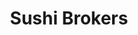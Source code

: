 ---
layout: place
title: "Sushi Brokers"
permalink: /arizona/scottsdale/sushi-brokers.html
stateAbbr: AZ
stateName: Arizona
cityName: Scottsdale
place_id: ChIJJbT08iB0K4cRkPtazxTEqQk
photos:
  - name: >-
      places/ChIJJbT08iB0K4cRkPtazxTEqQk/photos/AUy1YQ2vCbUmq3jZyxRzPOYwFMZIk0vWNsW8h6sSjBHvRPbsfOlJcrzk9cd9M1jV7yEKVsCufwXFHlE6OV4rw94Yrd55fkdpi6wyrBHVpe0K_sFm8OrxmwKFXFq2xRxAg6zPf8_hE8R-rkLUS6ja-bd8dAnRg6_TsMVa6NWzy8GbRe8QmeotPrcGXQgpIRy-oArRuInoUXXIITlBiGXA6yaL5FeVGBOhqE9hExvt1ykVjNpg2lCSacbobH2kxRhZ8Rt7t3Q9GJznxGX7mohBmgnj65m7tPZFmUlw_NH0SUEIu7qjFc0qdLl3RFxFfD_xqgtgZeMlQ7RghSV0v5MmBAUfo67J4xxXUd3J0qzCP2FJjSCS3S4XIsLnzIpLBAGDDNenDesxZ7rLvsYuEP2M7hhMTb7Puz8l1b9G0QS24cuSd2D-y3JU
    widthPx: 3024
    heightPx: 4032
    authorAttributions:
      - displayName: Scott Ferreira
        uri: https://maps.google.com/maps/contrib/111835638484871593707
        photoUri: >-
          https://lh3.googleusercontent.com/a-/ALV-UjVDu_u2Qs82V0HQ2UaWTGVwf2rORaSUjklB1vuBCGK4BLxoNie0=s100-p-k-no-mo
    flagContentUri: >-
      https://www.google.com/local/imagery/report/?cb_client=maps_api_places.places_api&image_key=!1e10!2sCIHM0ogKEICAgICz6f3c3gE&hl=en-US
    googleMapsUri: >-
      https://www.google.com/maps/place//data=!3m4!1e2!3m2!1sCIHM0ogKEICAgICz6f3c3gE!2e10!4m2!3m1!1s0x872b7420f2f4b425:0x9a9c414cf5afb90
  - name: >-
      places/ChIJJbT08iB0K4cRkPtazxTEqQk/photos/AUy1YQ2uN5g1fBolOWvg_tVrhCrZYoIQyjFBB1QOyCJmp8iMl6XElaa9lI-vW3LsHIV0xrQ4JNb2i0WibObyW6HajooWppp6NI6PCS_1WHYD5E-opSAuxeclRyLnDtYORzwsctbrV_88t1mMKBfDcYahvJOnfc_t72gm74-JqZNyjG12uiOclfWvusjfiYvsTv2gwsEH21e6nA9rVBDurgN15BlWi_HN8w5uwSGEhCbCZuFHEuHk_hbXi5CAZxx3RvHjLORO-9fCKxmls5mh3dyqMp_Xxjv2wEHhlgRZpEiJTrVcYA
    widthPx: 729
    heightPx: 374
    authorAttributions:
      - displayName: Sushi Brokers Scottsdale
        uri: https://maps.google.com/maps/contrib/103090695484607789916
        photoUri: >-
          https://lh3.googleusercontent.com/a-/ALV-UjWu-k_QGuas3Yrv-2iMbNfdIMyDseX7lBu-4mo_grG4cTeqViE=s100-p-k-no-mo
    flagContentUri: >-
      https://www.google.com/local/imagery/report/?cb_client=maps_api_places.places_api&image_key=!1e10!2sAF1QipOt52I46iKaUmTnNnrEg7OMvQ8_OnnKtLoKUTC5&hl=en-US
    googleMapsUri: >-
      https://www.google.com/maps/place//data=!3m4!1e2!3m2!1sAF1QipOt52I46iKaUmTnNnrEg7OMvQ8_OnnKtLoKUTC5!2e10!4m2!3m1!1s0x872b7420f2f4b425:0x9a9c414cf5afb90
  - name: >-
      places/ChIJJbT08iB0K4cRkPtazxTEqQk/photos/AUy1YQ0jGmZS2H-2MonVLbtnBqZ3p74pLh7Da4IZqmZOwALGkpLvMtrs7AseTncCadMCVFP0UcQavtOmnh9OfrKoitpQ-XW0vXnEFXvNJLN9tJXcQP4JkV3rW9qy_RD1EroHNQKiUXwQb8_pHi_7fWdB7lozKZGCKxaxLtSEPMgCvmnc7uMr2ljJrBIJ58aJB1shYMBXQEUpZve10sN7ZZOJjXOwqBv5pjOVaconPcY5Qm_UZ4HeXinZMMCgjlEfQifWNyS5T7XlIkdkg4owB8hFMLfmLGreRG4Fn0TsGI7idAf1s8feAC_fNH-X0RNJeZKXahM8tH9qo0WZ7S9OYEbfP2p6BTdK0wWsWY7tP892gX5RL4T1pbvksjbSeZ0NCf232kFPT2tdkwwqJBuudYEZPiFZniR9kalSGsfm8Y-B6VYQY5CK
    widthPx: 4624
    heightPx: 3472
    authorAttributions:
      - displayName: Ken F
        uri: https://maps.google.com/maps/contrib/110971628097288865675
        photoUri: >-
          https://lh3.googleusercontent.com/a-/ALV-UjXjnJpXWYbcwwIFFw35NL_LavOIragIVXc5aHfSuELoUtTvsgUr=s100-p-k-no-mo
    flagContentUri: >-
      https://www.google.com/local/imagery/report/?cb_client=maps_api_places.places_api&image_key=!1e10!2sCIHM0ogKEICAgICHhM6vsAE&hl=en-US
    googleMapsUri: >-
      https://www.google.com/maps/place//data=!3m4!1e2!3m2!1sCIHM0ogKEICAgICHhM6vsAE!2e10!4m2!3m1!1s0x872b7420f2f4b425:0x9a9c414cf5afb90
  - name: >-
      places/ChIJJbT08iB0K4cRkPtazxTEqQk/photos/AUy1YQ2XvOMdclbnU-il1Z4AnF6QU436zIyxPty9kH5o_32UdPGMEieydJzYBj_UsSvOcOifkQlHEzYgVtCbaHiL8nECOmr4b-4MvV0hkO4WJjbrMTmR_V3TXDNE64aLp9xxFF8Ob86TNX7VoOtnDGbtsX713uuP9cAGTpQrbV-hAxULxTrIGGYBeMuwwnm7oxYrYlLIJ3ShrmvglfaCCOmgrocJmn9dI2TL_937oz0fu1s0O5jvB_3HL7ir3KouH2voxkcF5vdLSMs4VorBnUuhFZ-8ZNiSVwffXEzXuwMQCDKymntTABLFvq4NgWjMDjt7z3IxGHXvAh6SKfpYH8mQcvuz5MfXQJhHex1dX2MNi9T8rzbbXw-dC9Hl1fNH-Fl-a47YWX5hsACgvxBmJoO77WC-z3o6QcRnyZGy_l5gnxM6Dg
    widthPx: 3472
    heightPx: 4624
    authorAttributions:
      - displayName: Ken F
        uri: https://maps.google.com/maps/contrib/110971628097288865675
        photoUri: >-
          https://lh3.googleusercontent.com/a-/ALV-UjXjnJpXWYbcwwIFFw35NL_LavOIragIVXc5aHfSuELoUtTvsgUr=s100-p-k-no-mo
    flagContentUri: >-
      https://www.google.com/local/imagery/report/?cb_client=maps_api_places.places_api&image_key=!1e10!2sCIHM0ogKEICAgIC7p-PVew&hl=en-US
    googleMapsUri: >-
      https://www.google.com/maps/place//data=!3m4!1e2!3m2!1sCIHM0ogKEICAgIC7p-PVew!2e10!4m2!3m1!1s0x872b7420f2f4b425:0x9a9c414cf5afb90
  - name: >-
      places/ChIJJbT08iB0K4cRkPtazxTEqQk/photos/AUy1YQ2W-EmYiRyD0eaZtxXVV4cLi_LN2sKDvjFZ2Vld-jlGpIkISGZ8vgE24fOVzylC19tpG4Hne-xao8IRgHUEzfT5dUNyRPm5GJPDhgyuTMOVlKLaGo7bUECxl-dMsCpQx8yHwDhK-zhmEOmaZ3ZR3aPCj0CrYj7Fef2llkp4d3HFLdjc99N87R1wo6IiGjxb7iZZf0plfwf1o0eDLqKhO7nMtiOG8hhG6Il_M7exO3tAdZal12REucySJQnOxR9Aek7ZWO0Xa8GuJwT8dPwuqA7xfq4Cq8Fx5_jif_lO5PDmMA9q0w0DLpXIEURVWFeYwWPuQAt1aflCJEeble4vHQyPGR8Y2GcjQYJXZnC20eJ-fgmbvj7rxOgIhyo0-YucwPGkTSFTLRomGaIXUJTmhHdB1gB-WL4w4w_spNPU3LvKdKTC
    widthPx: 4000
    heightPx: 3000
    authorAttributions:
      - displayName: Scott Jason
        uri: https://maps.google.com/maps/contrib/100621755247626043727
        photoUri: >-
          https://lh3.googleusercontent.com/a-/ALV-UjUMK5ps7bJxwNyryyK8SQbpZuQrtMnTTV1n3rxL2Uk8_JrFtxpWfA=s100-p-k-no-mo
    flagContentUri: >-
      https://www.google.com/local/imagery/report/?cb_client=maps_api_places.places_api&image_key=!1e10!2sCIHM0ogKEICAgIDrwdSSygE&hl=en-US
    googleMapsUri: >-
      https://www.google.com/maps/place//data=!3m4!1e2!3m2!1sCIHM0ogKEICAgIDrwdSSygE!2e10!4m2!3m1!1s0x872b7420f2f4b425:0x9a9c414cf5afb90
  - name: >-
      places/ChIJJbT08iB0K4cRkPtazxTEqQk/photos/AUy1YQ3lY0M2zJ-8-UYdZEuLXeNpB5h4O4UOIoWN3yj3EDzruUL5-7w2tTQkZwXhByBiY7KF8KvZxPDc2NmYQnvyh5fDUUg6ESFbVH8BC85X7Hh661sVN2QcDKPQhx2pujCU8ym9S6QjniUjoDFCpIhFmelgecENN0zzN0vDFj1AjIlZ_7_UIzJKMpgQTM4z2vBmD44i9XYrMfNCMpp9WOMUTqT1ZyKUbgF89RpS5L9A-ot3qwfcpV_A0882AuaE4Yvli0CsAlpNl6ae6DclWEYFd-Iy7IobtxDnKowfqJRYuL3Z1cDzAnUdocn4gDN0dTg2pX8gNYSKpM39wMSRBc6EDphToFtW1ml0AW25Ye_stHrYq7zmQdfoU5g0l--ah_Y25j59JFQgPqfgmaKBRxupnF-FFitZup6nggb8suA5rER1k9Hi
    widthPx: 4624
    heightPx: 3472
    authorAttributions:
      - displayName: Ken F
        uri: https://maps.google.com/maps/contrib/110971628097288865675
        photoUri: >-
          https://lh3.googleusercontent.com/a-/ALV-UjXjnJpXWYbcwwIFFw35NL_LavOIragIVXc5aHfSuELoUtTvsgUr=s100-p-k-no-mo
    flagContentUri: >-
      https://www.google.com/local/imagery/report/?cb_client=maps_api_places.places_api&image_key=!1e10!2sCIHM0ogKEICAgICHhM7rqgE&hl=en-US
    googleMapsUri: >-
      https://www.google.com/maps/place//data=!3m4!1e2!3m2!1sCIHM0ogKEICAgICHhM7rqgE!2e10!4m2!3m1!1s0x872b7420f2f4b425:0x9a9c414cf5afb90
  - name: >-
      places/ChIJJbT08iB0K4cRkPtazxTEqQk/photos/AUy1YQ0YN_f_bVafdwSYjTcNW03JIXISqn6U-XzHnheuSKbiTMjEJ4XiJ-leIdeCOMqLHMF7_uuQ2zzq4a5990BU3yIMseaQwajtvy4mU1TxJcHSFQCTL9e025_apuX14h0lBaMTxC12FqFgiyYer9hmj85Dld41bY5b8UUR4icM-YAR32t349kRRaSglD50klClfadxLiHLzZI2eNMRpmDw0imRNU-hD1_CqV0-nh4dPOeLfm8qW2IbMZabIjftSobMcIUyqgBJhOFf_wqY41HV567UpEH39VtEXpCqQaVEN6yg3utj4VSjRnmzQBLopsUDWhoHquLE3fC3GP3tmFyl2WmYXhXwn4Ewqn0LgXYb_oCMTvggzg51hy8J_3ds6AEpBGgh04Fm4nd97Wz6vuBBQype6rWeJyyHtZlbe-I_Sbs
    widthPx: 3024
    heightPx: 4032
    authorAttributions:
      - displayName: Jayson Matis
        uri: https://maps.google.com/maps/contrib/113550938460288389322
        photoUri: >-
          https://lh3.googleusercontent.com/a-/ALV-UjX9BylMKT4Q57JAesb3-FFmfqlRuNj9rl81JY-tf_Q2Uj_rVkcv=s100-p-k-no-mo
    flagContentUri: >-
      https://www.google.com/local/imagery/report/?cb_client=maps_api_places.places_api&image_key=!1e10!2sCIHM0ogKEICAgICrpIWgGw&hl=en-US
    googleMapsUri: >-
      https://www.google.com/maps/place//data=!3m4!1e2!3m2!1sCIHM0ogKEICAgICrpIWgGw!2e10!4m2!3m1!1s0x872b7420f2f4b425:0x9a9c414cf5afb90
  - name: >-
      places/ChIJJbT08iB0K4cRkPtazxTEqQk/photos/AUy1YQ3AjK5-vn4npcurPm4CmwpNXEdJ7nd51xdkRrEyWnNR6RtbpvqQVXvTUSDhWas4R4OClqE2EJrb6_eKnv5qbX292LLCKbmYIxzeImGkzJoSFf8rfXJgQbbPlZZegiS_IB7pxbXSjaNmeN6ly-VKA3jj9r70VPbUMDAfnp-wAkLmYLqADEKMBlcxurpZUAevb1WGRRQ445hy8EfIZ4iZTDuGqajC0_ZzDYDjkmH68XwTJWFvwYDkoZST0RsqmhBdKYQtBh7KWn1ebrbsacb6CMOSGNgq_0QgYrrYObyTLU2t8U56AFtXY7r_uiE0I6KQpisHoZyXvasPHZBNkS6bnq9GkiIE0w_u_hXr3P064Pqfi0uRJ17_Fop-rJjJPGZ4Zupmi7F6hiy1P0jEjdWX2CQ_06r0Iy7fIzTMnxI-Ysg14w
    widthPx: 4032
    heightPx: 3024
    authorAttributions:
      - displayName: Scott Ferreira
        uri: https://maps.google.com/maps/contrib/111835638484871593707
        photoUri: >-
          https://lh3.googleusercontent.com/a-/ALV-UjVDu_u2Qs82V0HQ2UaWTGVwf2rORaSUjklB1vuBCGK4BLxoNie0=s100-p-k-no-mo
    flagContentUri: >-
      https://www.google.com/local/imagery/report/?cb_client=maps_api_places.places_api&image_key=!1e10!2sCIHM0ogKEICAgICz6f3cPg&hl=en-US
    googleMapsUri: >-
      https://www.google.com/maps/place//data=!3m4!1e2!3m2!1sCIHM0ogKEICAgICz6f3cPg!2e10!4m2!3m1!1s0x872b7420f2f4b425:0x9a9c414cf5afb90
  - name: >-
      places/ChIJJbT08iB0K4cRkPtazxTEqQk/photos/AUy1YQ14mzH_MfDlAeJThVpAhYgUrZyCY0VApNlFrqk7yGhfCAN-EajlxSn0aTJEqbMN6Dj_G2hdaI7F5qBkf0Scn88kNC0zL-xjNmFonH7VCdhBFRB0qaoVsxS0w77e8L67Cd3ZLScA7_pa4NkIUMwrYpxR9TdYWFJ8UuqukcOFfbfitdCMxtU4CxZ3YXPtrIPyAeX-ySNFLiEZ3jHFLPHhVoUZ_O5xJZt7ruNvyaa56iAltB-nBV456j93GwJFG4QWh1p9Dsk9Wl7bJ8WLKTxGtyD9PMvI0eK5LumOutElNqZhMZPYurURo6XiZtk_6C4oSLy2qgXgG66bUxGfquXI1GpVmMwAy-MUXP0zdIGLvYvw7iUwZWuQB3Z73K_JLiNuWBokpbHSLCO_Ra9ZPu4CuB4zRGnrHOXwLoYkCowzZpQ
    widthPx: 4000
    heightPx: 3000
    authorAttributions:
      - displayName: Tracy Judy
        uri: https://maps.google.com/maps/contrib/110934217668155957424
        photoUri: >-
          https://lh3.googleusercontent.com/a-/ALV-UjUrCKhuIe7SDQXRyOQ7zQjZuZLoWIa6TrK1O85XUL_4UYqCiLdq=s100-p-k-no-mo
    flagContentUri: >-
      https://www.google.com/local/imagery/report/?cb_client=maps_api_places.places_api&image_key=!1e10!2sCIHM0ogKEICAgICX49XyHg&hl=en-US
    googleMapsUri: >-
      https://www.google.com/maps/place//data=!3m4!1e2!3m2!1sCIHM0ogKEICAgICX49XyHg!2e10!4m2!3m1!1s0x872b7420f2f4b425:0x9a9c414cf5afb90
  - name: >-
      places/ChIJJbT08iB0K4cRkPtazxTEqQk/photos/AUy1YQ2rNVVVFn2fbmaH5anOHURexapoznWi2qWIyDnqZ2rZj7C4TRDEDQeZzcy441seIMIf13nUDwXYRnBcFdTBA-mN5BfpqMDuUBZIWEH-cmdUZhRQCWwQjFYnuHXlMvfgRa5Fo4vfglcOP9ECj7xcwlZzMTu4c2z2DpJFJRPviTacsXHyZSXTpTDFzWnG7bcH-fgPutCiMsjixBOUAZu4epaw_-AQYJnJCZ9Ckkg90tB3BV-TWixMxy0jMiz7O6H_aKjcauT08a_QPCAsxKkws1yUuP28SfnjKSlTrvkE9xpoL08eMyApx5q_M8hOk3pLqYHATojP8hqgvQWk02ooHW4et2lHR1bjdAErx-3nEHJyxy-vAo1VLZ1XFdlknLTiFDu5rJz0SIa3Ji55Qq3vP1jmZMcQZcwZhXBDQL36nLdEWA
    widthPx: 4032
    heightPx: 3024
    authorAttributions:
      - displayName: joni purtell
        uri: https://maps.google.com/maps/contrib/109052739870465026706
        photoUri: >-
          https://lh3.googleusercontent.com/a-/ALV-UjVmWE4G1TJxBLJFzxPLoggmuB77cZ7SOf8ehqGodcRVFDHcz_cX=s100-p-k-no-mo
    flagContentUri: >-
      https://www.google.com/local/imagery/report/?cb_client=maps_api_places.places_api&image_key=!1e10!2sCIHM0ogKEICAgIC2jbm5Ng&hl=en-US
    googleMapsUri: >-
      https://www.google.com/maps/place//data=!3m4!1e2!3m2!1sCIHM0ogKEICAgIC2jbm5Ng!2e10!4m2!3m1!1s0x872b7420f2f4b425:0x9a9c414cf5afb90
address: '17025 N Scottsdale Rd #190, Scottsdale, AZ 85255, USA'
street: '17025 N Scottsdale Rd #190'
city: Scottsdale
state: AZ
zip: '85255'
country: USA
neighborhood: North Scottsdale Gateway
latitude: '33.640999'
longitude: '-111.924727'
accessibility_options:
  wheelchairAccessibleParking: true
  wheelchairAccessibleEntrance: true
  wheelchairAccessibleRestroom: true
  wheelchairAccessibleSeating: true
business_status: OPERATIONAL
name: Sushi Brokers
google_maps_links:
  directionsUri: >-
    https://www.google.com/maps/dir//''/data=!4m7!4m6!1m1!4e2!1m2!1m1!1s0x872b7420f2f4b425:0x9a9c414cf5afb90!3e0
  placeUri: https://maps.google.com/?cid=696303211062688656
  writeAReviewUri: >-
    https://www.google.com/maps/place//data=!4m3!3m2!1s0x872b7420f2f4b425:0x9a9c414cf5afb90!12e1
  reviewsUri: >-
    https://www.google.com/maps/place//data=!4m4!3m3!1s0x872b7420f2f4b425:0x9a9c414cf5afb90!9m1!1b1
  photosUri: >-
    https://www.google.com/maps/place//data=!4m3!3m2!1s0x872b7420f2f4b425:0x9a9c414cf5afb90!10e5
primary_type: Sushi Restaurant
opening_hours:
  regular: null
  current: null
secondary_opening_hours:
  regular:
    weekdayDescriptions: null
    type: null
  current:
    weekdayDescriptions: null
    type: null
phone: null
price_level: null
price_range: null
rating: null
rating_count: 0
website: null
description: null
reviews: null
parking_options: null
payment_options: null
allow_dogs: null
curbside_pickup: null
delivery: null
dine_in: null
good_for_children: null
good_for_groups: null
good_for_sports: null
live_music: null
menu_for_children: null
outdoor_seating: null
reservable: null
restroom: null
serves_beer: null
serves_breakfast: null
serves_brunch: null
serves_cocktails: null
serves_coffee: null
serves_dinner: null
serves_dessert: null
serves_lunch: null
serves_vegetarian_food: null
serves_wine: null
takeout: null
slug: Sushi-Brokers

---